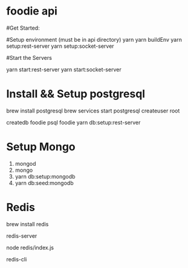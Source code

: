 # foodie api 


#Get Started: 

#Setup environment (must be in api directory)
yarn 
yarn buildEnv 
yarn setup:rest-server
yarn setup:socket-server


#Start the Servers

yarn start:rest-server 
yarn start:socket-server

# Install && Setup postgresql

brew install postgresql
brew services start postgresql
createuser root

createdb foodie
psql foodie
yarn db:setup:rest-server

# Setup Mongo

1. mongod
2. mongo
3. yarn db:setup:mongodb
4. yarn db:seed:mongodb

# Redis

brew install redis

 redis-server
 
 node redis/index.js

 redis-cli
